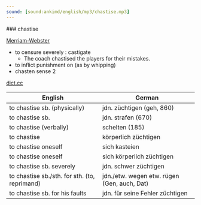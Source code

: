 ```yaml
---
sound: [sound:ankimd/english/mp3/chastise.mp3]
---
```


\### chastise

[Merriam-Webster](https://www.merriam-webster.com/dictionary/chastise)

- to censure severely : castigate
    - The coach chastised the players for their mistakes.
- to inflict punishment on (as by whipping)
- chasten sense 2

[dict.cc](https://www.dict.cc/chastise)

| English        | German       |
| -------------- | ------------ |
| to chastise sb. (physically) | jdn. züchtigen (geh, 860) |
| to chastise sb. | jdn. strafen (670) |
| to chastise (verbally) | schelten (185) |
| to chastise | körperlich züchtigen |
| to chastise oneself | sich kasteien |
| to chastise oneself | sich körperlich züchtigen |
| to chastise sb. severely | jdn. schwer züchtigen |
| to chastise sb./sth. for sth. (to, reprimand) | jdn./etw. wegen etw. rügen (Gen, auch, Dat) |
| to chastise sb. for his faults | jdn. für seine Fehler züchtigen |
